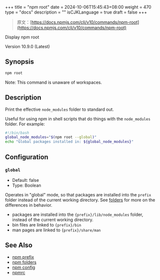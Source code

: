 +++
title = "npm root"
date = 2024-10-06T15:45:43+08:00
weight = 470
type = "docs"
description = ""
isCJKLanguage = true
draft = false
+++

> 原文：[https://docs.npmjs.com/cli/v10/commands/npm-root](https://docs.npmjs.com/cli/v10/commands/npm-root)

Display npm root



Version 10.9.0 (Latest)

## Synopsis



```bash
npm root
```

Note: This command is unaware of workspaces.

## Description

Print the effective `node_modules` folder to standard out.

Useful for using npm in shell scripts that do things with the `node_modules` folder. For example:



```bash
#!/bin/bash
global_node_modules="$(npm root --global)"
echo "Global packages installed in: ${global_node_modules}"
```

## Configuration

### `global`

- Default: false
- Type: Boolean

Operates in "global" mode, so that packages are installed into the `prefix` folder instead of the current working directory. See [folders](https://docs.npmjs.com/cli/v10/configuring-npm/folders) for more on the differences in behavior.

- packages are installed into the `{prefix}/lib/node_modules` folder, instead of the current working directory.
- bin files are linked to `{prefix}/bin`
- man pages are linked to `{prefix}/share/man`

## See Also

- [npm prefix](https://docs.npmjs.com/cli/v10/commands/npm-prefix)
- [npm folders](https://docs.npmjs.com/cli/v10/configuring-npm/folders)
- [npm config](https://docs.npmjs.com/cli/v10/commands/npm-config)
- [npmrc](https://docs.npmjs.com/cli/v10/configuring-npm/npmrc)